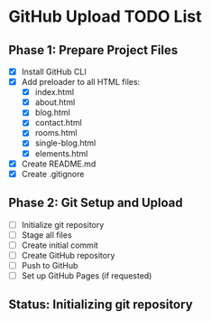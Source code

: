 # GitHub Upload TODO List

## Phase 1: Prepare Project Files
- [x] Install GitHub CLI
- [x] Add preloader to all HTML files:
  - [x] index.html
  - [x] about.html
  - [x] blog.html
  - [x] contact.html
  - [x] rooms.html
  - [x] single-blog.html
  - [x] elements.html
- [x] Create README.md
- [x] Create .gitignore

## Phase 2: Git Setup and Upload
- [ ] Initialize git repository
- [ ] Stage all files
- [ ] Create initial commit
- [ ] Create GitHub repository
- [ ] Push to GitHub
- [ ] Set up GitHub Pages (if requested)

## Status: Initializing git repository
